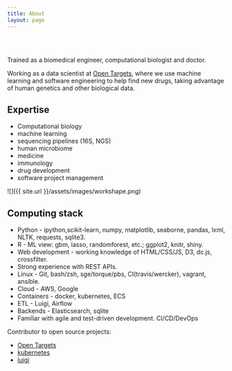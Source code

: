 ```yaml
---
title: About
layout: page
---
```

<!-- ![Profile Image]({{ site.url }}/{{ site.picture }}) -->
<span style="color: #ffffff; font-family: Tahoma; style=text-align: center; font-size: 2em;">ABOUT</span>

Trained as a biomedical engineer, computational biologist and doctor.

Working as a data scientist at [Open Targets][], where we use machine learning and software engineering to help find new drugs, taking advantage of human genetics and other biological data.


<!--## Education 

I graduated from the [University of Toronto][] with a bachelor in [Engineering Science][]. I continued my path in biomedical engineering with a S.M. in mechanical engineering at [MIT][] and a Ph.D from the [Harvard/MIT Health Science & Technology Institute][] working on the [interface between the human immune system and the microbiome][almlab].
You can find a list of my research publications on [Google scholar][]. I have trained as a physician at [Imperial College London medical school][].-->


## Expertise
* Computational biology
* machine learning
* sequencing pipelines (16S, NGS)
* human microbiome
* medicine
* immunology
* drug development
* software project management

![]({{ site.url }}/assets/images/workshape.png)


## Computing stack
* Python - ipython,scikit-learn, numpy, matplotlib, seaborne, pandas, lxml, NLTK, requests, sqlite3.
* R - ML view: gbm, lasso, randomforest, etc.; ggplot2, knitr, shiny.
* Web development - working knowledge of HTML/CSS/JS, D3, dc.js, crossfilter. 
* Strong experience with REST APIs. 
* Linux - Git, bash/zsh, sge/torque/pbs, CI(travis/wercker), vagrant, ansible.
* Cloud - AWS, Google
* Containers - docker, kubernetes, ECS
* ETL - Luigi, Airflow
* Backends - Elasticsearch, sqlite 
* Familiar with agile and test-driven development. CI/CD/DevOps

Contributor to open source projects: 
- [Open Targets][]
- [kubernetes][]
- [luigi][]





[Open Targets]: https://www.opentargets.org
[Google scholar]: http://scholar.google.co.uk/citations?user=LTOTl0YAAAAJ
[Imperial College London medical school]: http://www1.imperial.ac.uk/medicine/
[Harvard/MIT Health Science & Technology Institute]: http://hst.mit.edu
[University of Toronto]: http://www.utoronto.ca/
[Engineering Science]: http://engsci.utoronto.ca/
[almlab]: http://almlab.mit.edu/elipapa.html
[MIT]: http://web.mit.edu
[kubernetes]: https://github.com/kubernetes/kubernetes
[luigi]: https://github.com/spotify/luigi
